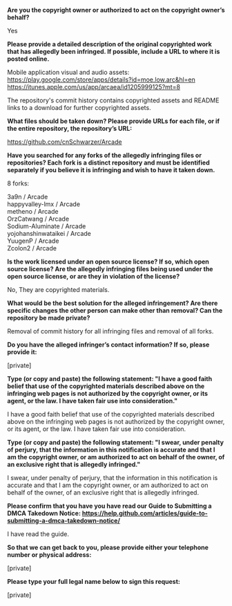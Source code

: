 **Are you the copyright owner or authorized to act on the copyright owner’s behalf?**  

Yes

**Please provide a detailed description of the original copyrighted work that has allegedly been infringed. If possible, include a URL to where it is posted online.**  

Mobile application visual and audio assets:   
https://play.google.com/store/apps/details?id=moe.low.arc&hl=en   
https://itunes.apple.com/us/app/arcaea/id1205999125?mt=8

The repository's commit history contains copyrighted assets and README links to a download for further copyrighted assets.  

**What files should be taken down? Please provide URLs for each file, or if the entire repository, the repository’s URL:**  

https://github.com/cnSchwarzer/Arcade

**Have you searched for any forks of the allegedly infringing files or repositories? Each fork is a distinct repository and must be identified separately if you believe it is infringing and wish to have it taken down.**  

8 forks:  

3a9n / Arcade   
happyvalley-lmx / Arcade   
metheno / Arcade   
OrzCatwang / Arcade   
Sodium-Aluminate / Arcade   
yojohanshinwataikei / Arcade   
YuugenP / Arcade   
Zcolon2 / Arcade  

**Is the work licensed under an open source license? If so, which open source license? Are the allegedly infringing files being used under the open source license, or are they in violation of the license?**  

No, They are copyrighted materials.

**What would be the best solution for the alleged infringement? Are there specific changes the other person can make other than removal? Can the repository be made private?**  

Removal of commit history for all infringing files and removal of all forks.

**Do you have the alleged infringer’s contact information? If so, please provide it:**  

[private]

**Type (or copy and paste) the following statement: "I have a good faith belief that use of the copyrighted materials described above on the infringing web pages is not authorized by the copyright owner, or its agent, or the law. I have taken fair use into consideration."**  

I have a good faith belief that use of the copyrighted materials described above on the infringing web pages is not authorized by the copyright owner, or its agent, or the law. I have taken fair use into consideration.

**Type (or copy and paste) the following statement: "I swear, under penalty of perjury, that the information in this notification is accurate and that I am the copyright owner, or am authorized to act on behalf of the owner, of an exclusive right that is allegedly infringed."**  

I swear, under penalty of perjury, that the information in this notification is accurate and that I am the copyright owner, or am authorized to act on behalf of the owner, of an exclusive right that is allegedly infringed.

**Please confirm that you have you have read our Guide to Submitting a DMCA Takedown Notice: https://help.github.com/articles/guide-to-submitting-a-dmca-takedown-notice/**  

I have read the guide.

**So that we can get back to you, please provide either your telephone number or physical address:**  

[private]

**Please type your full legal name below to sign this request:**

[private]
